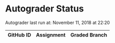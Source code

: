 # Autograder Status
Autograder last run at: November 11, 2018 at 22:20

| GitHub ID | Assignment | Graded Branch |
|-----------|------------|---------------|
